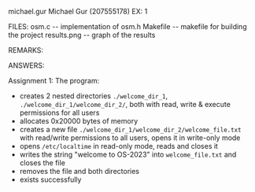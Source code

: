 michael.gur
Michael Gur (207555178)
EX: 1

FILES:
osm.c -- implementation of osm.h
Makefile -- makefile for building the project
results.png -- graph of the results

REMARKS:

ANSWERS:

Assignment 1:
The program:
- creates 2 nested directories `./welcome_dir_1`, `./welcome_dir_1/welcome_dir_2/`, both with read, write & execute permissions for all users
- allocates 0x20000 bytes of memory
- creates a new file `./welcome_dir_1/welcome_dir_2/welcome_file.txt` with read/write permissions to all users, opens it in write-only mode
- opens `/etc/localtime` in read-only mode, reads and closes it
- writes the string "welcome to OS-2023" into `welcome_file.txt` and closes the file
- removes the file and both directories
- exists successfully
